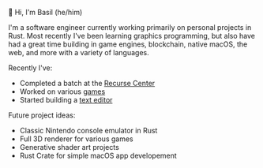 👋 Hi, I'm Basil (he/him)

I'm a software engineer currently working primarily on personal projects in Rust. Most recently I've been learning graphics programming, but also have had a great time building in game engines, blockchain, native macOS, the web, and more with a variety of languages.

Recently I've:

- Completed a batch at the [Recurse Center](https://www.recurse.com)
- Worked on various [games](https://github.com/thebasilisk/mirror-maze)
- Started building a [text editor](https://github.com/thebasilisk/txt-rs)

Future project ideas:

- Classic Nintendo console emulator in Rust
- Full 3D renderer for various games
- Generative shader art projects
- Rust Crate for simple macOS app developement
